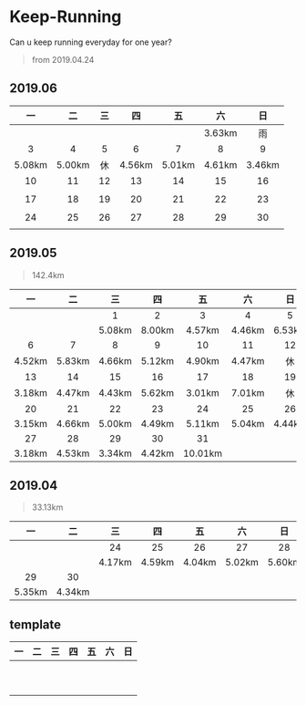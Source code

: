 # Keep-Running

Can u keep running everyday for one year?

> from 2019.04.24


## 2019.06


| 一| 二| 三| 四| 五| 六| 日|
|:-:|:-:|:-:|:-:|:-:|:-:|:-:|
| | | | | |3.63km|雨|
|3|4|5|6|7|8|9|
|5.08km|5.00km|休|4.56km|5.01km|4.61km|3.46km|
|10|11|12|13|14|15|16|
||||||||
|17|18|19|20|21|22|23|
||||||||
|24|25|26|27|28|29|30|
||||||||

## 2019.05
>142.4km

| 一| 二| 三| 四| 五| 六| 日|
|:-:|:-:|:-:|:-:|:-:|:-:|:-:|
| | |1|2|3|4|5|
| | |5.08km|8.00km|4.57km|4.46km|6.53km|
|6|7|8|9|10|11|12|
|4.52km|5.83km|4.66km|5.12km|4.90km|4.47km|休|
|13|14|15|16|17|18|19|
|3.18km|4.47km|4.43km|5.62km|3.01km|7.01km|休|
|20|21|22|23|24|25|26|
|3.15km|4.66km|5.00km|4.49km|5.11km|5.04km|4.44km|
|27|28|29|30|31|||
|3.18km|4.53km|3.34km|4.42km|10.01km|||

## 2019.04 
>33.13km

|一|二|三|四|五|六|日|
|:--:|:--:|:--:|:--:|:--:|:--:|:--:|
| | |24|25|26|27|28|
| | |4.17km|4.59km|4.04km|5.02km|5.60km|
|29|30||||||
|5.35km|4.34km||||||

## template

| 一| 二| 三| 四| 五| 六| 日|
|:-:|:-:|:-:|:-:|:-:|:-:|:-:|
||||||||
||||||||
||||||||
||||||||
||||||||
||||||||
||||||||
||||||||
||||||||
||||||||
